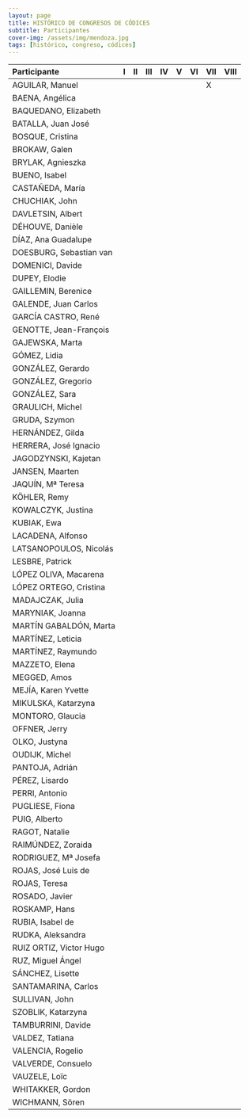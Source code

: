 ```yaml
---
layout: page
title: HISTÓRICO DE CONGRESOS DE CÓDICES
subtitle: Participantes
cover-img: /assets/img/mendoza.jpg
tags: [histórico, congreso, códices]
---
```


| Participante | I | II | III | IV | V | VI | VII | VIII |
| :----------- |:- | :- | :-- | :- | :-| :- | :-- | :--- |
| AGUILAR, Manuel |     |     |     |     |     |     |X|     |
| BAENA, Angélica | | | | | | | | |
| BAQUEDANO, Elizabeth | | | | | | | | |
| BATALLA, Juan José | | | | | | | | |
| BOSQUE, Cristina | | | | | | | | |
| BROKAW, Galen | | | | | | | | |
| BRYLAK, Agnieszka | | | | | | | | |
| BUENO, Isabel | | | | | | | | |
| CASTAÑEDA, María | | | | | | | | |
| CHUCHIAK, John | | | | | | | | |
| DAVLETSIN, Albert | | | | | | | | |
| DÉHOUVE, Danièle | | | | | | | | |
| DÍAZ, Ana Guadalupe | | | | | | | | |
| DOESBURG, Sebastian van | | | | | | | | |
| DOMENICI, Davide | | | | | | | | |
| DUPEY, Elodie | | | | | | | | |
| GAILLEMIN, Berenice | | | | | | | | |
| GALENDE, Juan Carlos | | | | | | | | |
| GARCÍA CASTRO, René | | | | | | | | |
| GENOTTE, Jean-François | | | | | | | | |
| GAJEWSKA, Marta | | | | | | | | |
| GÓMEZ, Lidia | | | | | | | | |
| GONZÁLEZ, Gerardo | | | | | | | | |
| GONZÁLEZ, Gregorio | | | | | | | | |
| GONZÁLEZ, Sara | | | | | | | | |
| GRAULICH, Michel | | | | | | | | |
| GRUDA, Szymon | | | | | | | | |
| HERNÁNDEZ, Gilda | | | | | | | | |
| HERRERA, José Ignacio | | | | | | | | |
| JAGODZYNSKI, Kajetan | | | | | | | | |
| JANSEN, Maarten | | | | | | | | |
| JAQUÍN, Mª Teresa | | | | | | | | |
| KÖHLER, Remy | | | | | | | | |
| KOWALCZYK, Justina | | | | | | | | |
| KUBIAK, Ewa | | | | | | | | |
| LACADENA, Alfonso | | | | | | | | |
| LATSANOPOULOS, Nicolás | | | | | | | | |
| LESBRE, Patrick | | | | | | | | |
| LÓPEZ OLIVA, Macarena | | | | | | | | |
| LÓPEZ ORTEGO, Cristina | | | | | | | | |
| MADAJCZAK, Julia | | | | | | | | |
| MARYNIAK, Joanna | | | | | | | | |
| MARTÍN GABALDÓN, Marta | | | | | | | | |
| MARTÍNEZ, Leticia | | | | | | | | |
| MARTÍNEZ, Raymundo | | | | | | | | |
| MAZZETO, Elena | | | | | | | | |
| MEGGED, Amos | | | | | | | | |
| MEJÍA, Karen Yvette | | | | | | | | |
| MIKULSKA, Katarzyna | | | | | | | | |
| MONTORO, Glaucia | | | | | | | | |
| OFFNER, Jerry | | | | | | | | |
| OLKO, Justyna | | | | | | | | |
| OUDIJK, Michel | | | | | | | | |
| PANTOJA, Adrián | | | | | | | | |
| PÉREZ, Lisardo | | | | | | | | |
| PERRI, Antonio | | | | | | | | |
| PUGLIESE, Fiona | | | | | | | | |
| PUIG, Alberto | | | | | | | | |
| RAGOT, Natalie | | | | | | | | |
| RAIMÚNDEZ, Zoraida | | | | | | | | |
| RODRIGUEZ, Mª Josefa | | | | | | | | |
| ROJAS, José Luis de | | | | | | | | |
| ROJAS, Teresa | | | | | | | | |
| ROSADO, Javier | | | | | | | | |
| ROSKAMP, Hans | | | | | | | | |
| RUBIA, Isabel de | | | | | | | | |
| RUDKA, Aleksandra | | | | | | | | |
| RUIZ ORTIZ, Victor Hugo | | | | | | | | |
| RUZ, Miguel Ángel | | | | | | | | |
| SÁNCHEZ, Lisette | | | | | | | | |
| SANTAMARINA, Carlos | | | | | | | | |
| SULLIVAN, John | | | | | | | | |
| SZOBLIK, Katarzyna | | | | | | | | |
| TAMBURRINI, Davide | | | | | | | | |
| VALDEZ, Tatiana | | | | | | | | |
| VALENCIA, Rogelio | | | | | | | | |
| VALVERDE, Consuelo | | | | | | | | |
| VAUZELE, Loïc | | | | | | | | |
| WHITAKKER, Gordon | | | | | | | | |
| WICHMANN, Sören | | | | | | | | |


